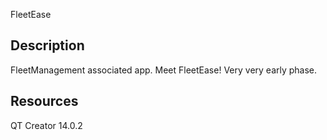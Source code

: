 FleetEase

## Description
FleetManagement associated app. 
Meet FleetEase!
Very very early phase.

## Resources

QT Creator 14.0.2
